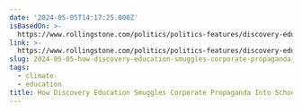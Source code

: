 ```yaml
---
date: '2024-05-05T14:17:25.000Z'
isBasedOn: >-
  https://www.rollingstone.com/politics/politics-features/discovery-education-oil-gas-schools-1235015174/
link: >-
  https://www.rollingstone.com/politics/politics-features/discovery-education-oil-gas-schools-1235015174/
slug: 2024-05-05-how-discovery-education-smuggles-corporate-propaganda-into-schools
tags:
  - climate
  - education
title: How Discovery Education Smuggles Corporate Propaganda Into Schools
---
```


